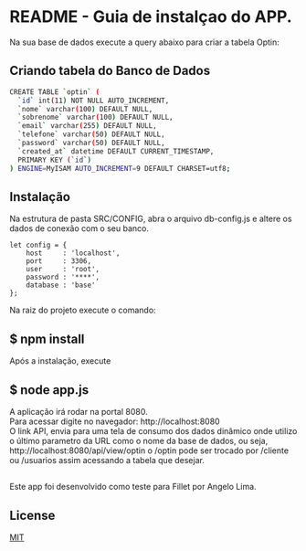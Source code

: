 # README - Guia de instalçao do APP.

Na sua base de dados execute a query abaixo para criar a tabela Optin:

## Criando tabela do Banco de Dados
 

```bash
CREATE TABLE `optin` (
  `id` int(11) NOT NULL AUTO_INCREMENT,
  `nome` varchar(100) DEFAULT NULL,
  `sobrenome` varchar(100) DEFAULT NULL,
  `email` varchar(255) DEFAULT NULL,
  `telefone` varchar(50) DEFAULT NULL,
  `password` varchar(50) DEFAULT NULL,
  `created_at` datetime DEFAULT CURRENT_TIMESTAMP,
  PRIMARY KEY (`id`)
) ENGINE=MyISAM AUTO_INCREMENT=9 DEFAULT CHARSET=utf8;
```

## Instalação
Na estrutura de pasta SRC/CONFIG, abra o arquivo db-config.js e altere os dados de conexão com o seu banco.

```node
let config = {
    host     : 'localhost',
    port     : 3306,
    user     : 'root',
    password : '****',
    database : 'base'
};
```
Na raiz do projeto execute o comando: 
## $ npm install

Após a instalação, execute 
## $ node app.js

A aplicação irá rodar na portal 8080.\
Para acessar digite no navegador: http://localhost:8080 \
O link API, envia para uma tela de consumo dos dados dinâmico onde utilizo o último parametro da URL como o nome da base de dados, ou seja, http://localhost:8080/api/view/optin o /optin pode ser trocado por /cliente ou /usuarios assim acessando a tabela que desejar.

##
Este app foi desenvolvido como teste para Fillet por Angelo Lima.

## License
[MIT](https://choosealicense.com/licenses/mit/)